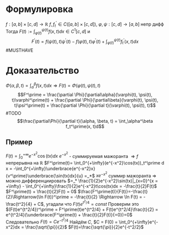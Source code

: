 # Формулировка
$f:[a,b]\times[c,d]\to \mathbb{R}$
$f, f_t^\prime \in C([a, b]\times[c, d])$,   $\varphi, \psi : [c, d] \to [a, b]$ непр дифф
Тогда $F(t):=\int_{\varphi(t)}^{\psi(t)}f(x,t)d x \in C^1[c,d]$ и
$$F^\prime(t) = f(\psi(t), t)\psi^\prime(t) - f(\varphi(t), t)\varphi^\prime(t) + \int_{\varphi(t)}^{\psi(t)}f_t^\prime(x, t)dx$$
#MUSTHAVE 
# Доказательство
$\Phi(\alpha, \beta, t) = \int_\alpha^\beta f(x,t)d x \Rightarrow F(t) = \Phi(\varphi(t), \psi(t), t)$
$$F^\prime = \frac{\partial \Phi}{\partial\alpha}(\varphi(t), \psi(t), t)\varphi^\prime(t) + \frac{\partial \Phi}{\partial\beta}(\varphi(t), \psi(t), t)\psi^\prime(t) + \frac{\partial \Phi}{\partial t}(\varphi(t), \psi(t), t)$$
#TODO 
$$\frac{\partial\Phi}{\partial t}(\alpha, \beta, t) = \int_\alpha^\beta f_t^\prime(x, t)d$$
## Пример
$F(t) = \int_0^{+\infty}e^{-x^2}\cos(tx)dx$ 
$e^{-x^2}$ - суммируемая мажоранта $\Rightarrow f$ непрерывна на $\mathbb{R}$
$F^\prime(t)= \int_0^{+\infty}(e^{-x^2}\cos(tx))_t^\prime d x = -\int_0^{+\infty}\underbrace{e^{-x^2}x}{v^\prime}\underbrace{\sin(tx)dx}{u} =_*$
$xe^{-x^2}$ суммир мажоранта $\Rightarrow$ можно дифференциировать
$=_*  \frac{1}{2}e^{-x^2}\sin(tx)|_{x=0}^{x = +\infty} - \int_0^{+\infty}\frac{1}{2}e^{-x^2}t\cos(tx)dx = -\frac{t}{2}F(t)$
$F^\prime(t) + \frac{t}{2}F(t) = 0$
$\frac{F^\prime(t)}{F(t)}=-\frac{t}{2}\Rightarrow(\ln F(t))^\prime = -\frac{t}{2} \Rightarrow \ln F(t) = -\frac{t^2}{4} + C$, угадали что $F(t)e^{t^2/4} = const$
Проверим это $(F(t)e^{t^2/4})^\prime = F^\prime(t)e^{t^2/4} + F(t)e^{t^2/4}\frac{t}{2} = e^{t^2/4}(\underbrace{F^\prime(t) + \frac{t}{2}F(t)}{=0})=0$
Следовательно $F(t) = Ce^{-t^2/4}$ Найдём $C$, $C = F(0) = \int_0^{+\infty}e^{-x^2}dx = \frac{\sqrt{\pi}}{2}$
$F(t)=\frac{\sqrt{\pi}}{2}e^{-t^2/2}$
